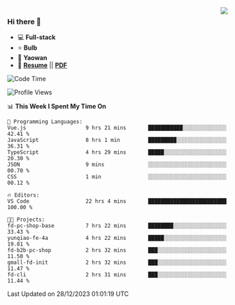 <img align="right" src="https://github-readme-stats.vercel.app/api?username=LolipopJ&show_icons=true&count_private=true&hide_title=true&include_all_commits=true&theme=vue">

### Hi there 👋

- :computer: **Full-stack**
- :star: **Bulb**
- :pill: **Yaowan**
- :milky_way: [**Resume**](https://lolipopj.github.io/resume/) || [**PDF**](https://cdn.jsdelivr.net/gh/lolipopj/resume/export/resume-en.pdf)

<!--START_SECTION:waka-->
![Code Time](http://img.shields.io/badge/Code%20Time-1%2C872%20hrs%2019%20mins-blue)

![Profile Views](http://img.shields.io/badge/Profile%20Views-0-blue)

📊 **This Week I Spent My Time On** 

```text
💬 Programming Languages: 
Vue.js                   9 hrs 21 mins       ███████████░░░░░░░░░░░░░░   42.41 % 
JavaScript               8 hrs 1 min         █████████░░░░░░░░░░░░░░░░   36.31 % 
TypeScript               4 hrs 29 mins       █████░░░░░░░░░░░░░░░░░░░░   20.30 % 
JSON                     9 mins              ░░░░░░░░░░░░░░░░░░░░░░░░░   00.70 % 
CSS                      1 min               ░░░░░░░░░░░░░░░░░░░░░░░░░   00.12 % 

🔥 Editors: 
VS Code                  22 hrs 4 mins       █████████████████████████   100.00 % 

🐱‍💻 Projects: 
fd-pc-shop-base          7 hrs 22 mins       ████████░░░░░░░░░░░░░░░░░   33.43 % 
yunqiao-fe-4a            4 hrs 22 mins       █████░░░░░░░░░░░░░░░░░░░░   19.81 % 
fd-b2b-pc-shop           2 hrs 32 mins       ███░░░░░░░░░░░░░░░░░░░░░░   11.50 % 
gmall-fd-init            2 hrs 32 mins       ███░░░░░░░░░░░░░░░░░░░░░░   11.47 % 
fd-cli                   2 hrs 31 mins       ███░░░░░░░░░░░░░░░░░░░░░░   11.44 % 
```


 Last Updated on 28/12/2023 01:01:19 UTC
<!--END_SECTION:waka-->
